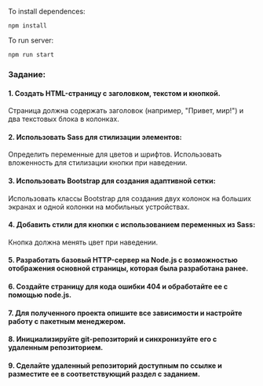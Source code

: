 To install dependences:
```
npm install
```

To run server:
```
npm run start
```

### Задание:
#### 1. Создать HTML-страницу с заголовком, текстом и кнопкой.
Страница должна содержать заголовок (например, "Привет, мир!") и два текстовых блока в колонках.

#### 2. Использовать Sass для стилизации элементов:
Определить переменные для цветов и шрифтов. Использовать вложенность для стилизации кнопки при наведении.

#### 3. Использовать Bootstrap для создания адаптивной сетки:
Использовать классы Bootstrap для создания двух колонок на больших экранах и одной колонки на мобильных устройствах.

#### 4. Добавить стили для кнопки с использованием переменных из Sass:
Кнопка должна менять цвет при наведении.

#### 5. Разработать базовый HTTP-сервер на Node.js с возможностью отображения основной страницы, которая была разработана ранее.

#### 6. Создайте страницу для кода ошибки 404 и обработайте ее с помощью node.js.

#### 7. Для полученного проекта опишите все зависимости и настройте работу с пакетным менеджером.

#### 8. Инициализируйте git-репозиторий и синхронизуйте его с удаленным репозиторием.

#### 9. Сделайте удаленный репозиторий доступным по ссылке и разместите ее в соответствующий раздел с заданием.
